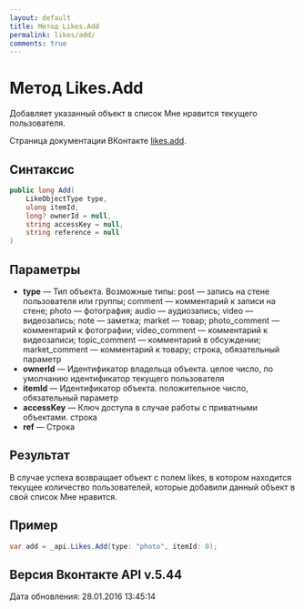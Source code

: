 ```yaml
---
layout: default
title: Метод Likes.Add
permalink: likes/add/
comments: true
---
```

# Метод Likes.Add
Добавляет указанный объект в список Мне нравится текущего пользователя.

Страница документации ВКонтакте [likes.add](https://vk.com/dev/likes.add).

## Синтаксис
``` csharp
public long Add(
	LikeObjectType type,
	ulong itemId,
	long? ownerId = null,
	string accessKey = null,
	string reference = null
)
```

## Параметры
+ **type** — Тип объекта. 
Возможные типы:
post — запись на стене пользователя или группы;
comment — комментарий к записи на стене;
photo — фотография;
audio — аудиозапись;
video — видеозапись;
note — заметка;
market — товар;
photo_comment — комментарий к фотографии;
video_comment — комментарий к видеозаписи;
topic_comment — комментарий в обсуждении;
market_comment — комментарий к товару; строка, обязательный параметр
+ **ownerId** — Идентификатор владельца объекта. целое число, по умолчанию идентификатор текущего пользователя
+ **itemId** — Идентификатор объекта. положительное число, обязательный параметр
+ **accessKey** — Ключ доступа в случае работы с приватными объектами. строка
+ **ref** — Строка

## Результат
В случае успеха возвращает объект с полем likes, в котором находится текущее количество пользователей, которые добавили данный объект в свой список Мне нравится.

## Пример
``` csharp
var add = _api.Likes.Add(type: "photo", itemId: 0);
```

## Версия Вконтакте API v.5.44
Дата обновления: 28.01.2016 13:45:14
